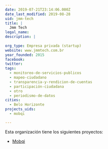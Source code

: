 ```yaml
---
date: 2019-07-21T23:14:06.000Z
date_last_modified: 2019-08-28
uid: jmm-tech
title: |
  Jmm Tech
legal_name: 
description: |
  
org_type: Empresa privada (startup)
website: www.jmmtech.com.br
year_founded: 2015
facebook: 
twitter: 
tags:
  - monitoreo-de-servicios-publicos
  - mapeo-ciudadano
  - transparencia-y-rendicion-de-cuentas
  - participación-ciudadana
  - otro
  - periodismo-de-datos
cities: 
  - Belo Horizonte
projects_uids:
  - mobqi

---
```


Esta organización tiene los siguientes proyectos:

- [Mobqi](/proyectos/mobqi)
